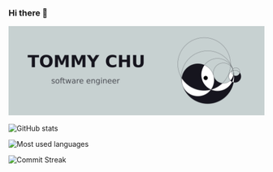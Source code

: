 ### Hi there 👋

![Tommy Chu](img/banner.svg)

![GitHub stats](https://github-readme-stats.vercel.app/api?username=chutified&count_private=true&show_icons=true&theme=graywhite&include_all_commits=true&line_height=30)

![Most used languages](https://github-readme-stats.vercel.app/api/top-langs/?username=chutified&langs_count=12&layout=compact&theme=graywhite&card_width=445)

![Commit Streak](http://github-readme-streak-stats.herokuapp.com?user=chutified&theme=graywhite)
